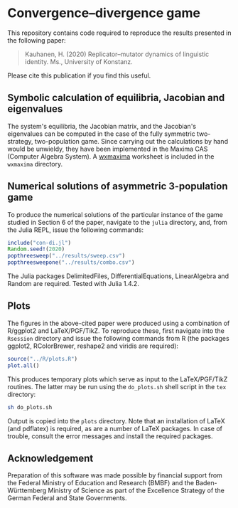 # Convergence–divergence game

This repository contains code required to reproduce the results presented in the following paper:

> Kauhanen, H. (2020) Replicator–mutator dynamics of linguistic identity. Ms., University of Konstanz.

Please cite this publication if you find this useful.


## Symbolic calculation of equilibria, Jacobian and eigenvalues

The system's equilibria, the Jacobian matrix, and the Jacobian's eigenvalues can be computed in the case of the fully symmetric two-strategy, two-population game. Since carrying out the calculations by hand would be unwieldy, they have been implemented in the Maxima CAS (Computer Algebra System). A [wxmaxima](https://wxmaxima-developers.github.io/wxmaxima/) worksheet is included in the `wxmaxima` directory.


## Numerical solutions of asymmetric 3-population game

To produce the numerical solutions of the particular instance of the game studied in Section 6 of the paper, navigate to the `julia` directory, and, from the Julia REPL, issue the following commands:

``` julia
include("con-di.jl")
Random.seed!(2020)
popthreesweep("../results/sweep.csv")
popthreesweepone("../results/combo.csv")
```

The Julia packages DelimitedFiles, DifferentialEquations, LinearAlgebra and Random are required. Tested with Julia 1.4.2.


## Plots

The figures in the above-cited paper were produced using a combination of R/ggplot2 and LaTeX/PGF/TikZ. To reproduce these, first navigate into the `Rsession` directory and issue the following commands from R (the packages ggplot2, RColorBrewer, reshape2 and viridis are required):

``` R
source("../R/plots.R")
plot.all()
```

This produces temporary plots which serve as input to the LaTeX/PGF/TikZ routines. The latter may be run using the `do_plots.sh` shell script in the `tex` directory:

``` bash
sh do_plots.sh
```

Output is copied into the `plots` directory. Note that an installation of LaTeX (and pdflatex) is required, as are a number of LaTeX packages. In case of trouble, consult the error messages and install the required packages.


## Acknowledgement

Preparation of this software was made possible by financial support from the Federal Ministry of Education and Research (BMBF) and the Baden-Württemberg Ministry of Science as part of the Excellence Strategy of the German Federal and State Governments.
